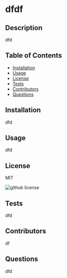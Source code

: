# dfdf
  
  
  ## Description
  dfd

  ## Table of Contents
  * [Installation](#installation)
  * [Usage](#usage)
  * [License](#usage)
  * [Tests](#tests)
  * [Contributors](#contributors)
  * [Questions](#questions)

  ## Installation
  dfd

  ## Usage 
  dfd

  ## License
  MIT
  
  ![github license](https://img.shields.io/badge/license-MIT-blue.svg)
  

  ## Tests
  dfd
  
  
  ## Contributors
  df

  ## Questions
  dfd
